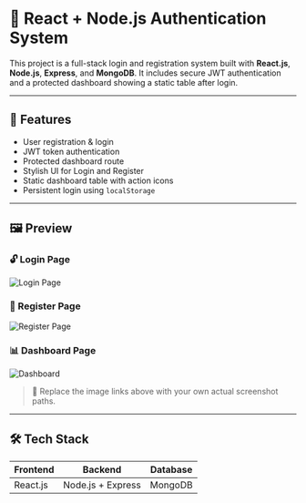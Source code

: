 # 🔐 React + Node.js Authentication System

This project is a full-stack login and registration system built with **React.js**, **Node.js**, **Express**, and **MongoDB**. It includes secure JWT authentication and a protected dashboard showing a static table after login.

---

## 🚀 Features

- User registration & login
- JWT token authentication
- Protected dashboard route
- Stylish UI for Login and Register
- Static dashboard table with action icons
- Persistent login using `localStorage`

---

## 🖼️ Preview

### 🔓 Login Page

![Login Page](./screenshots/login.png)

### 📝 Register Page

![Register Page](./screenshots/register.png)

### 📊 Dashboard Page

![Dashboard](./screenshots/dashboard.png)

> 🔄 Replace the image links above with your own actual screenshot paths.

---

## 🛠️ Tech Stack

| Frontend | Backend | Database |
|----------|---------|----------|
| React.js | Node.js + Express | MongoDB |


